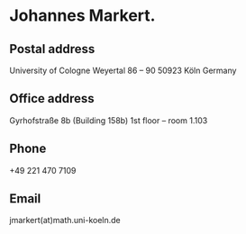 # Johannes Markert.

## Postal address
University of Cologne
Weyertal 86 – 90
50923 Köln
Germany

## Office address

Gyrhofstraße 8b
(Building 158b)
1st floor – room 1.103

## Phone
+49 221 470 7109

## Email
jmarkert(at)math.uni-koeln.de
